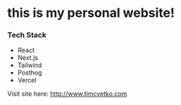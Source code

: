 # this is my personal website!

### Tech Stack

* React
* Next.js
* Tailwind
* Posthog
* Vercel

Visit site here: http://www.timcvetko.com
